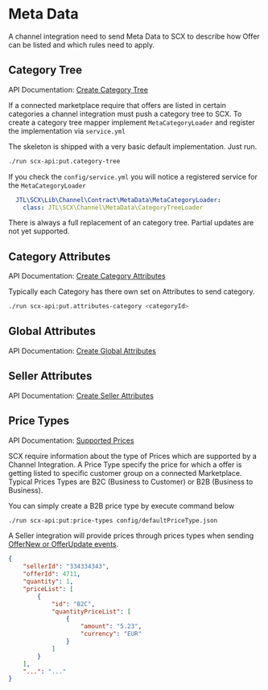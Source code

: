 # Meta Data

A channel integration need to send Meta Data to SCX to describe how Offer can be listed and which rules need to apply.
 
## Category Tree

API Documentation: [Create Category Tree](https://scx-sandbox.ui.jtl-software.com/docs/api_channel.html#operation/CreateChannelCategoryTree)

If a connected marketplace require that offers are listed in certain categories a channel integration must push
a category tree to SCX. To create a category tree mapper implement `MetaCategoryLoader` and register the implementation
via `service.yml` 

The skeleton is shipped with a very basic default implementation. Just run.

````bash
./run scx-api:put.category-tree
````

If you check the `config/service.yml` you will notice a registered service for the `MetaCategoryLoader`

````yaml
  JTL\SCX\Lib\Channel\Contract\MetaData\MetaCategoryLoader:
    class: JTL\SCX\Channel\MetaData\CategoryTreeLoader
````

There is always a full replacement of an category tree. Partial updates are not yet supported.

## Category Attributes

API Documentation: [Create Category Attributes](https://scx-sandbox.ui.jtl-software.com/docs/api_channel.html#operation/CreateCategoryAttributes)

Typically each Category has there own set on Attributes to send category. 

````bash
./run scx-api:put.attributes-category <categoryId>
````

## Global Attributes

API Documentation: [Create Global Attributes](https://scx-sandbox.ui.jtl-software.com/docs/api_channel.html#operation/CreateGlobalAttributes)

## Seller Attributes

API Documentation: [Create Seller Attributes](https://scx-sandbox.ui.jtl-software.com/docs/api_channel.html#operation/CreateSellerAttributes)

## Price Types

API Documentation: [Supported Prices](https://scx-sandbox.ui.jtl-software.com/docs/api_channel.html#tag/Supported-Prices)

SCX require information about the type of Prices which are supported by a Channel Integration. A Price Type specify the price 
for which a offer is getting listed to specific customer group on a connected Marketplace. Typical Prices Types are 
B2C (Business to Customer) or B2B (Business to Business).

You can simply create a B2B price type by execute command below

````bash
./run scx-api:put:price-types config/defaultPriceType.json
````

A Seller integration will provide prices through prices types when sending 
[OfferNew or OfferUpdate events](https://scx-sandbox.ui.jtl-software.com/docs/api_channel.html#operation/GetEvents). 

````json
{
    "sellerId": "334334343",
    "offerId": 4711,
    "quantity": 1,
    "priceList": [
        {
            "id": "B2C",
            "quantityPriceList": [
                {
                    "amount": "5.23",
                    "currency": "EUR"
                }
            ]
        }
    ],
    "...": "..."
}
````
